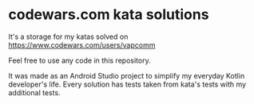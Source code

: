# codewars.com kata solutions

It's a storage for my katas solved on https://www.codewars.com/users/vapcomm

Feel free to use any code in this repository.

It was made as an Android Studio project to simplify my everyday Kotlin developer's life. Every solution has
tests taken from kata's tests with my additional tests.
